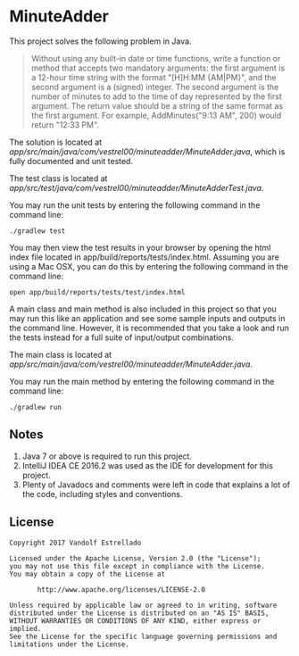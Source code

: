 # MinuteAdder

This project solves the following problem in Java.

> Without using any built-in date or time functions, write a function or method that accepts two
mandatory arguments: the first argument is a 12-hour time string with the format "[H]H:MM {AM|PM}",
and the second argument is a (signed) integer. The second argument is the number of minutes to add to
the time of day represented by the first argument. The return value should be a string of the same
format as the first argument. For example, AddMinutes("9:13 AM", 200) would return "12:33 PM".

The solution is located at *app/src/main/java/com/vestrel00/minuteadder/MinuteAdder.java*, which
is fully documented and unit tested. 

The test class is located at *app/src/test/java/com/vestrel00/minuteadder/MinuteAdderTest.java*.

You may run the unit tests by entering the following command in the command line:

```
./gradlew test
```

You may then view the test results in your browser by opening the html index file located in
app/build/reports/tests/index.html. Assuming you are using a Mac OSX, you can do this by entering
the following command in the command line:

```
open app/build/reports/tests/test/index.html 
```

A main class and main method is also included in this project so that you may run this like an
application and see some sample inputs and outputs in the command line. However, it is recommended 
that you take a look and run the tests instead for a full suite of input/output combinations.

The main class is located at *app/src/main/java/com/vestrel00/minuteadder/MinuteAdder.java*.

You may run the main method by entering the following command in the command line:

```
./gradlew run
```

## Notes

1. Java 7 or above is required to run this project.
2. IntelliJ IDEA CE 2016.2 was used as the IDE for development for this project.
3. Plenty of Javadocs and comments were left in code that explains a lot of the code, including styles and conventions.

## License

    Copyright 2017 Vandolf Estrellado
    
    Licensed under the Apache License, Version 2.0 (the "License");
    you may not use this file except in compliance with the License.
    You may obtain a copy of the License at
    
           http://www.apache.org/licenses/LICENSE-2.0
    
    Unless required by applicable law or agreed to in writing, software
    distributed under the License is distributed on an "AS IS" BASIS,
    WITHOUT WARRANTIES OR CONDITIONS OF ANY KIND, either express or implied.
    See the License for the specific language governing permissions and
    limitations under the License.